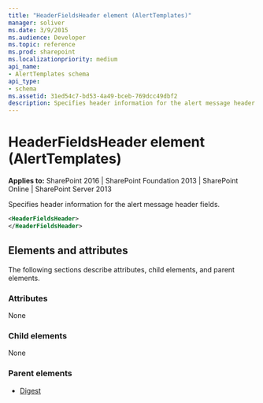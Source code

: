 ```yaml
---
title: "HeaderFieldsHeader element (AlertTemplates)"
manager: soliver
ms.date: 3/9/2015
ms.audience: Developer
ms.topic: reference
ms.prod: sharepoint
ms.localizationpriority: medium
api_name:
- AlertTemplates schema
api_type:
- schema
ms.assetid: 31ed54c7-bd53-4a49-bceb-769dcc49dbf2
description: Specifies header information for the alert message header fields.
---
```


# HeaderFieldsHeader element (AlertTemplates)

**Applies to:** SharePoint 2016 | SharePoint Foundation 2013 | SharePoint Online | SharePoint Server 2013
  
Specifies header information for the alert message header fields.
  
```XML
<HeaderFieldsHeader>
</HeaderFieldsHeader>
```

## Elements and attributes

The following sections describe attributes, child elements, and parent elements.

### Attributes

None
  
### Child elements

None
  
### Parent elements

- [Digest](digest-element-alerttemplates.md)
   

